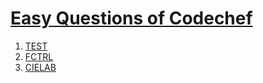 # [Easy Questions of Codechef](https://www.codechef.com/problems/easy/)

1.   [TEST](https://www.codechef.com/problems/TEST)
1.   [FCTRL](https://www.codechef.com/problems/FCTRL)
1.   [CIELAB](https://www.codechef.com/problems/CIELAB)
